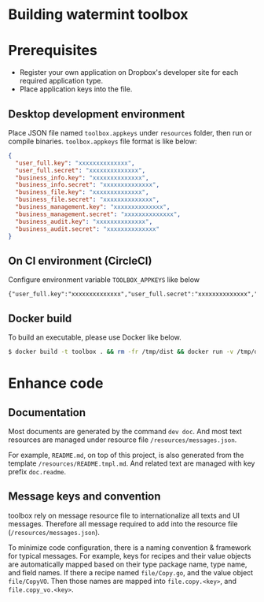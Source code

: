 # Building watermint toolbox

# Prerequisites

* Register your own application on Dropbox's developer site for each required application type.
* Place application keys into the file.

## Desktop development environment

Place JSON file named `toolbox.appkeys` under `resources` folder, then run or compile binaries.
`toolbox.appkeys` file format is like below:

```JSON
{
  "user_full.key": "xxxxxxxxxxxxxx",
  "user_full.secret": "xxxxxxxxxxxxxx",
  "business_info.key": "xxxxxxxxxxxxxx",
  "business_info.secret": "xxxxxxxxxxxxxx",
  "business_file.key": "xxxxxxxxxxxxxx",
  "business_file.secret": "xxxxxxxxxxxxxx",
  "business_management.key": "xxxxxxxxxxxxxx",
  "business_management.secret": "xxxxxxxxxxxxxx",
  "business_audit.key": "xxxxxxxxxxxxxx",
  "business_audit.secret": "xxxxxxxxxxxxxx"
}
```

## On CI environment (CircleCI)

Configure environment variable `TOOLBOX_APPKEYS` like below

```
{"user_full.key":"xxxxxxxxxxxxxx","user_full.secret":"xxxxxxxxxxxxxx","business_info.key":"xxxxxxxxxxxxxx","business_info.secret":"xxxxxxxxxxxxxx","business_file.key":"xxxxxxxxxxxxxx","business_file.secret":"xxxxxxxxxxxxxx","business_management.key":"xxxxxxxxxxxxxx","business_management.secret":"xxxxxxxxxxxxxx","business_audit.key":"xxxxxxxxxxxxxx","business_audit.secret":"xxxxxxxxxxxxxx"}
```

## Docker build

To build an executable, please use Docker like below.

```bash
$ docker build -t toolbox . && rm -fr /tmp/dist && docker run -v /tmp/dist:/dist:rw --rm toolbox
```

# Enhance code

## Documentation

Most documents are generated by the command `dev doc`.
And most text resources are managed under resource file `/resources/messages.json`.

For example, `README.md`, on top of this project, is also generated from the template
`/resources/README.tmpl.md`. And related text are managed with key prefix `doc.readme`.

## Message keys and convention

toolbox rely on message resource file to internationalize all texts and UI messages.
Therefore all message required to add into the resource file (`/resources/messages.json`).

To minimize code configuration, there is a naming convention & framework for typical messages.
For example, keys for recipes and their value objects are automatically mapped based on
their type package name, type name, and field names.
If there a recipe named `file/Copy.go`, and the value object `file/CopyVO`. Then those names are
mapped into `file.copy.<key>`, and `file.copy_vo.<key>`.